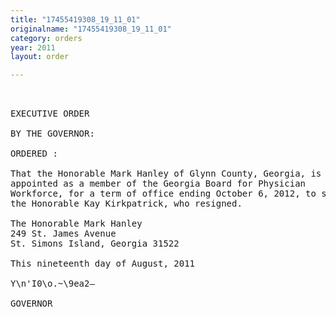 ```yaml
---
title: "17455419308_19_11_01"
originalname: "17455419308_19_11_01"
category: orders
year: 2011
layout: order

---
```

<pre>
 

EXECUTIVE ORDER

BY THE GOVERNOR:

ORDERED :

That the Honorable Mark Hanley of Glynn County, Georgia, is
appointed as a member of the Georgia Board for Physician
Workforce, for a term of office ending October 6, 2012, to succeed
the Honorable Kay Kirkpatrick, who resigned.

The Honorable Mark Hanley
249 St. James Avenue
St. Simons Island, Georgia 31522

This nineteenth day of August, 2011

Y\n'I0\o.~\9ea2—

GOVERNOR

</pre>
